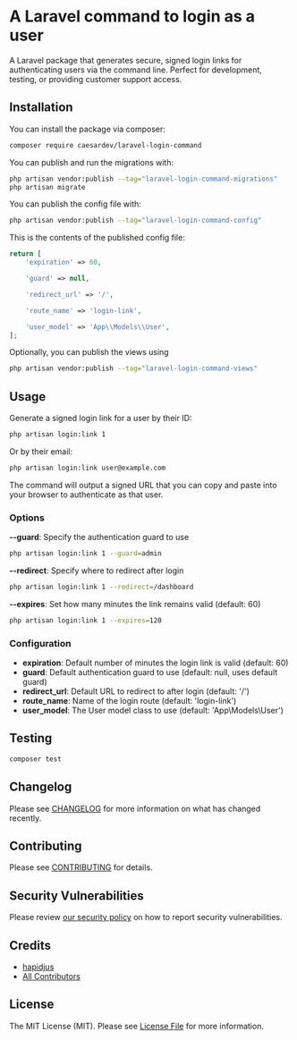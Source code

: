 # A Laravel command to login as a user
A Laravel package that generates secure, signed login links for authenticating users via the command line. Perfect for development, testing, or providing customer support access.

## Installation

You can install the package via composer:

```bash
composer require caesardev/laravel-login-command
```

You can publish and run the migrations with:

```bash
php artisan vendor:publish --tag="laravel-login-command-migrations"
php artisan migrate
```

You can publish the config file with:

```bash
php artisan vendor:publish --tag="laravel-login-command-config"
```

This is the contents of the published config file:

```php
return [
    'expiration' => 60,

    'guard' => null,

    'redirect_url' => '/',

    'route_name' => 'login-link',

    'user_model' => 'App\\Models\\User',
];
```

Optionally, you can publish the views using

```bash
php artisan vendor:publish --tag="laravel-login-command-views"
```

## Usage

Generate a signed login link for a user by their ID:

```bash
php artisan login:link 1
```

Or by their email:

```bash
php artisan login:link user@example.com
```

The command will output a signed URL that you can copy and paste into your browser to authenticate as that user.

### Options

**--guard**: Specify the authentication guard to use
```bash
php artisan login:link 1 --guard=admin
```

**--redirect**: Specify where to redirect after login
```bash
php artisan login:link 1 --redirect=/dashboard
```

**--expires**: Set how many minutes the link remains valid (default: 60)
```bash
php artisan login:link 1 --expires=120
```

### Configuration

- **expiration**: Default number of minutes the login link is valid (default: 60)
- **guard**: Default authentication guard to use (default: null, uses default guard)
- **redirect_url**: Default URL to redirect to after login (default: '/')
- **route_name**: Name of the login route (default: 'login-link')
- **user_model**: The User model class to use (default: 'App\\Models\\User')

## Testing

```bash
composer test
```

## Changelog

Please see [CHANGELOG](CHANGELOG.md) for more information on what has changed recently.

## Contributing

Please see [CONTRIBUTING](CONTRIBUTING.md) for details.

## Security Vulnerabilities

Please review [our security policy](../../security/policy) on how to report security vulnerabilities.

## Credits

- [hapidjus](https://github.com/hapidjus)
- [All Contributors](../../contributors)

## License

The MIT License (MIT). Please see [License File](LICENSE.md) for more information.
